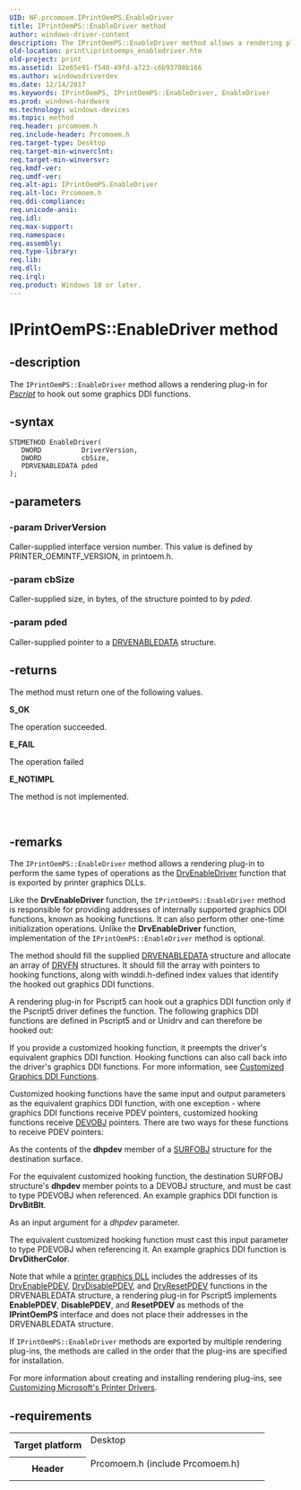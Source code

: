 ```yaml
---
UID: NF.prcomoem.IPrintOemPS.EnableDriver
title: IPrintOemPS::EnableDriver method
author: windows-driver-content
description: The IPrintOemPS::EnableDriver method allows a rendering plug-in for Pscript to hook out some graphics DDI functions.
old-location: print\iprintoemps_enabledriver.htm
old-project: print
ms.assetid: 12e65e91-f540-49fd-a723-c6b93708b166
ms.author: windowsdriverdev
ms.date: 12/14/2017
ms.keywords: IPrintOemPS, IPrintOemPS::EnableDriver, EnableDriver
ms.prod: windows-hardware
ms.technology: windows-devices
ms.topic: method
req.header: prcomoem.h
req.include-header: Prcomoem.h
req.target-type: Desktop
req.target-min-winverclnt: 
req.target-min-winversvr: 
req.kmdf-ver: 
req.umdf-ver: 
req.alt-api: IPrintOemPS.EnableDriver
req.alt-loc: Prcomoem.h
req.ddi-compliance: 
req.unicode-ansi: 
req.idl: 
req.max-support: 
req.namespace: 
req.assembly: 
req.type-library: 
req.lib: 
req.dll: 
req.irql: 
req.product: Windows 10 or later.
---
```


# IPrintOemPS::EnableDriver method



## -description
The <code>IPrintOemPS::EnableDriver</code> method allows a rendering plug-in for <a href="wdkgloss.p#wdkgloss.pscript#wdkgloss.pscript"><i>Pscript</i></a> to hook out some graphics DDI functions.



## -syntax

````
STDMETHOD EnableDriver(
   DWORD          DriverVersion,
   DWORD          cbSize,
   PDRVENABLEDATA pded
);
````


## -parameters

### -param DriverVersion 

Caller-supplied interface version number. This value is defined by PRINTER_OEMINTF_VERSION, in printoem.h.


### -param cbSize 

Caller-supplied size, in bytes, of the structure pointed to by <i>pded</i>.


### -param pded 

Caller-supplied pointer to a <a href="display.drvenabledata">DRVENABLEDATA</a> structure.


## -returns
The method must return one of the following values.
<dl>
<dt><b>S_OK</b></dt>
</dl>The operation succeeded.
<dl>
<dt><b>E_FAIL</b></dt>
</dl>The operation failed
<dl>
<dt><b>E_NOTIMPL</b></dt>
</dl>The method is not implemented.

 


## -remarks
The <code>IPrintOemPS::EnableDriver</code> method allows a rendering plug-in to perform the same types of operations as the <a href="display.drvenabledriver">DrvEnableDriver</a> function that is exported by printer graphics DLLs.

Like the <b>DrvEnableDriver</b> function, the <code>IPrintOemPS::EnableDriver</code> method is responsible for providing addresses of internally supported graphics DDI functions, known as hooking functions. It can also perform other one-time initialization operations. Unlike the <b>DrvEnableDriver</b> function, implementation of the <code>IPrintOemPS::EnableDriver</code> method is optional. 

The method should fill the supplied <a href="display.drvenabledata">DRVENABLEDATA</a> structure and allocate an array of <a href="display.drvfn">DRVFN</a> structures. It should fill the array with pointers to hooking functions, along with winddi.h-defined index values that identify the hooked out graphics DDI functions.

A rendering plug-in for Pscript5 can hook out a graphics DDI function only if the Pscript5 driver defines the function. The following graphics DDI functions are defined in Pscript5 and or Unidrv and can therefore be hooked out:

If you provide a customized hooking function, it preempts the driver's equivalent graphics DDI function. Hooking functions can also call back into the driver's graphics DDI functions. For more information, see <a href="https://msdn.microsoft.com/33d7d567-5371-4873-a4ef-cd2b06f65d73">Customized Graphics DDI Functions</a>.

Customized hooking functions have the same input and output parameters as the equivalent graphics DDI function, with one exception - where graphics DDI functions receive PDEV pointers, customized hooking functions receive <a href="print.devobj">DEVOBJ</a> pointers. There are two ways for these functions to receive PDEV pointers:

As the contents of the <b>dhpdev</b> member of a <a href="display.surfobj">SURFOBJ</a> structure for the destination surface.

For the equivalent customized hooking function, the destination SURFOBJ structure's <b>dhpdev</b> member points to a DEVOBJ structure, and must be cast to type PDEVOBJ when referenced. An example graphics DDI function is <b>DrvBitBlt</b>.

As an input argument for a <i>dhpdev</i> parameter.

The equivalent customized hooking function must cast this input parameter to type PDEVOBJ when referencing it. An example graphics DDI function is <b>DrvDitherColor</b>.

Note that while a <a href="https://msdn.microsoft.com/58e181ff-c792-41a5-967d-a69a8ff5a041">printer graphics DLL</a> includes the addresses of its <a href="display.drvenablepdev">DrvEnablePDEV</a>, <a href="display.drvdisablepdev">DrvDisablePDEV</a>, and <a href="display.drvresetpdev">DrvResetPDEV</a> functions in the DRVENABLEDATA structure, a rendering plug-in for Pscript5 implements <b>EnablePDEV</b>, <b>DisablePDEV</b>, and <b>ResetPDEV</b> as methods of the <b>IPrintOemPS</b> interface and does not place their addresses in the DRVENABLEDATA structure.

If <code>IPrintOemPS::EnableDriver</code> methods are exported by multiple rendering plug-ins, the methods are called in the order that the plug-ins are specified for installation.

For more information about creating and installing rendering plug-ins, see <a href="https://msdn.microsoft.com/b7761209-1f6f-4288-af47-4ed855c2e629">Customizing Microsoft's Printer Drivers</a>.


## -requirements
<table>
<tr>
<th width="30%">
Target platform

</th>
<td width="70%">
<dl>
<dt>Desktop</dt>
</dl>
</td>
</tr>
<tr>
<th width="30%">
Header

</th>
<td width="70%">
<dl>
<dt>Prcomoem.h (include Prcomoem.h)</dt>
</dl>
</td>
</tr>
</table>
